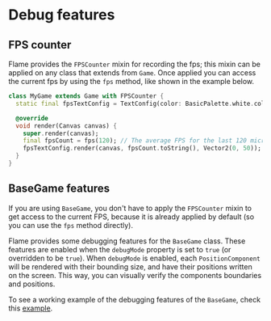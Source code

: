 # Debug features

## FPS counter

Flame provides the `FPSCounter` mixin for recording the fps; this mixin can be applied on any class
that extends from `Game`. Once applied you can access the current fps by using the `fps` method,
like shown in the example below.

```dart
class MyGame extends Game with FPSCounter {
  static final fpsTextConfig = TextConfig(color: BasicPalette.white.color);

  @override
  void render(Canvas canvas) {
    super.render(canvas);
    final fpsCount = fps(120); // The average FPS for the last 120 microseconds.
    fpsTextConfig.render(canvas, fpsCount.toString(), Vector2(0, 50));
  }
}
```

## BaseGame features

If you are using `BaseGame`, you don't have to apply the `FPSCounter` mixin to get access to the
current FPS, because it is already applied by default (so you can use the `fps` method directly).

Flame provides some debugging features for the `BaseGame` class. These features are enabled when
the `debugMode` property is set to `true` (or overridden to be `true`).
When `debugMode` is enabled, each `PositionComponent` will be rendered with their bounding size, and
have their positions written on the screen. This way, you can visually verify the components
boundaries and positions.

To see a working example of the debugging features of the `BaseGame`, check this
[example](https://github.com/flame-engine/flame/tree/main/examples/lib/stories/components/debug.dart).

